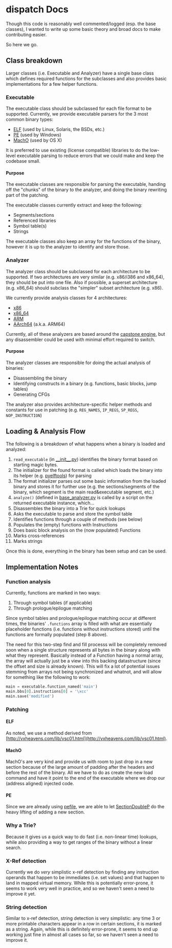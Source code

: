 # dispatch Docs

Though this code is reasonably well commented/logged (esp. the base classes), I wanted to write up some basic theory and broad docs to make contributing easier.

So here we go.

## Class breakdown

Larger classes (i.e. Executable and Analyzer) have a single base class which defines required functions for the subclasses and also provides basic implementations for a few helper functions.

### Executable

The executable class should be subclassed for each file format to be supported. Currently, we provide executable parsers for the 3 most common binary types:

* [ELF](./dispatch/formats/elf_executable.py) (used by Linux, Solaris, the BSDs, etc.)
* [PE](./dispatch/formats/pe_executable.py) (used by Windows)
* [MachO](./dispatch/formats/macho_executable.py) (used by OS X)

It is preferred to use existing (license compatible) libraries to do the low-level executable parsing to reduce errors that we could make and keep the codebase small.

#### Purpose

The executable classes are responsible for parsing the executable, handing off the "chunks" of the binary to the analyzer, and doing the binary rewriting part of the patching.

The executable classes currently extract and keep the following:

* Segments/sections
* Referenced libraries
* Symbol table(s)
* Strings

The executable classes also keep an array for the functions of the binary, however it is up to the analyzer to identify and store those.

### Analyzer

The analyzer class should be subclassed for each architecture to be supported. If two architectures are very similar (e.g. x86/i386 and x86\_64), they should be put into one file. Also if possible, a superset architecture (e.g. x86\_64) should subclass the "simpler" subset architecture (e.g. x86).

We currently provide analysis classes for 4 architectures:

* [x86](./dispatch/analysis/x86_analyzer.py)
* [x86\_64](./dispatch/analysis/x86_analyzer.py)
* [ARM](./dispatch/analysis/arm_analyzer.py)
* [AArch64](./dispatch/analysis/arm_analyzer.py) (a.k.a. ARM64)

Currently, all of these analyzers are based around the [capstone engine](https://github.com/aquynh/capstone), but any disassembler could be used with minimal effort required to switch.

#### Purpose

The analyzer classes are responsible for doing the actual analysis of binaries:

* Disassembling the binary
* Identifying constructs in a binary (e.g. functions, basic blocks, jump tables)
* Generating CFGs

The analyzer also provides architecture-specific helper methods and constants for use in patching (e.g. `REG_NAMES`, `IP_REGS`, `SP_REGS`, `NOP_INSTRUCTION`)

## Loading & Analysis Flow

The following is a breakdown of what happens when a binary is loaded and analyzed:

1. `read_executable` (in [\_\_init\_\_.py](./dispatch/__init__.py)) identifies the binary format based on starting magic bytes.
2. The initializer for the found format is called which loads the binary into its helper (e.g. [pyelftools](https://github.com/eliben/pyelftools)) for parsing
3. The format initializer parses out some basic information from the loaded binary and stores it for further use (e.g. the sections/segments of the binary, which segment is the main read&executable segment, etc.)
4. `analyze()` (defined in [base\_analyzer.py](./dispatch/analysis/base_analyzer.py) is called by a script on the returned executable instance, which...
5. Disassembles the binary into a Trie for quick lookups
6. Asks the executable to parse and store the symbol table
7. Identifies functions through a couple of methods (see below)
8. Populates the (empty) functions with Instructions
9. Does basic block analysis on the (now populated) Functions
10. Marks cross-references
11. Marks strings

Once this is done, everything in the binary has been setup and can be used.

## Implementation Notes

### Function analysis

Currently, functions are marked in two ways:

1. Through symbol tables (if applicable)
2. Through prologue/epilogue matching

Since symbol tables and prologue/epilogue matching occur at different times, the binaries' `.functions` array is filled with what are essentially placeholder functions (i.e. functions without instructions stored) until the functions are formally populated (step 8 above).

The need for this two-step find and fill processs will be completely removed soon when a single structure represents all bytes in the binary along with what they represent.
Basically instead of a Function having a normal array, the array will actually just be a view into this backing datastructure (since the offset and size is already known).
This will fix a lot of potential issues stemming from arrays not being synchronized and whatnot, and will allow for something like the following to work:

```python
main = executable.function_named('main')
main.bbs[0].instructions[0] = '\xcc'
main.save('modified')
```


### Patching

#### ELF

As noted, we use a method derived from [http://vxheavens.com/lib/vsc01.html](http://vxheavens.com/lib/vsc01.html).

#### MachO

MachO's are very kind and provide us with room to just drop in a new section because of the large amount of padding after the headers and before the rest of the binary.
All we have to do as create the new load command and have it point to the end of the executable where we drop our (address aligned) injected code.

#### PE

Since we are already using [pefile](https://github.com/erocarrera/pefile), we are able to let [SectionDoubleP](http://git.n0p.cc/?p=SectionDoubleP.git;a=summary) do the heavy lifting of adding a new section.


### Why a Trie?

Because it gives us a quick way to do fast (i.e. non-linear time) lookups, while also providing a way to get ranges of the binary without a linear search.

### X-Ref detection

Currently we do _very_ simplistic x-ref detection by finding any instruction operands that happen to be immediates (i.e. set values) and that happen to land in mapped virtual memory.
While this is potentially error-prone, it seems to work very well in practice, and so we haven't seen a need to improve it yet.

### String detection

Similar to x-ref detection, string detection is very simplistic: any time 3 or more printable characters appear in a row in certain sections, it is marked as a string.
Again, while this is definitely error-prone, it seems to end up working just fine in almost all cases so far, so we haven't seen a need to improve it.